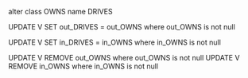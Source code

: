 alter class OWNS name DRIVES

UPDATE V SET out_DRIVES = out_OWNS where out_OWNS is not null

UPDATE V SET in_DRIVES = in_OWNS where in_OWNS is not null

UPDATE V REMOVE out_OWNS where out_OWNS is not null
UPDATE V REMOVE in_OWNS where in_OWNS is not null
